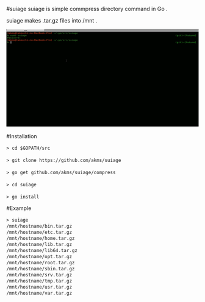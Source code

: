 #suiage
suiage is simple commpress directory command in Go .

suiage makes .tar.gz files into /mnt .

<img src="./compress/test/scs.gif" alt="demo" width="100%" height="256">

#Installation

```
> cd $GOPATH/src

> git clone https://github.com/akms/suiage 

> go get github.com/akms/suiage/compress

> cd suiage

> go install
```

#Example

```
> suiage
/mnt/hostname/bin.tar.gz
/mnt/hostname/etc.tar.gz
/mnt/hostname/home.tar.gz
/mnt/hostname/lib.tar.gz
/mnt/hostname/lib64.tar.gz
/mnt/hostname/opt.tar.gz
/mnt/hostname/root.tar.gz
/mnt/hostname/sbin.tar.gz
/mnt/hostname/srv.tar.gz
/mnt/hostname/tmp.tar.gz
/mnt/hostname/usr.tar.gz
/mnt/hostname/var.tar.gz
```
